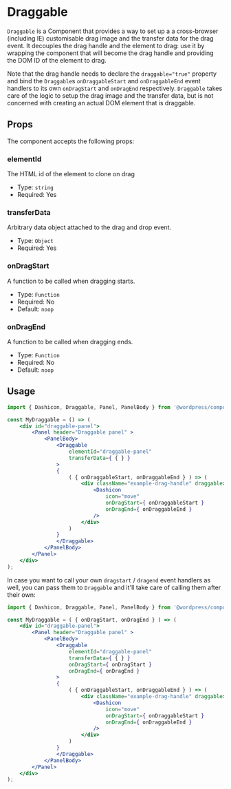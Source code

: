 # Draggable

`Draggable` is a Component that provides a way to set up a a cross-browser (including IE) customisable drag image and the transfer data for the drag event. It decouples the drag handle and the element to drag: use it by wrapping the component that will become the drag handle and providing the DOM ID of the element to drag.

Note that the drag handle needs to declare the `draggable="true"` property and bind the `Draggable`s `onDraggableStart` and `onDraggableEnd` event handlers to its own `onDragStart` and `onDragEnd` respectively. `Draggable` takes care of the logic to setup the drag image and the transfer data, but is not concerned with creating an actual DOM element that is draggable.

## Props

The component accepts the following props:

### elementId

The HTML id of the element to clone on drag

- Type: `string`
- Required: Yes

### transferData

Arbitrary data object attached to the drag and drop event.

- Type: `Object`
- Required: Yes

### onDragStart

A function to be called when dragging starts.

- Type: `Function`
- Required: No
- Default: `noop`

### onDragEnd

A function to be called when dragging ends.

- Type: `Function`
- Required: No
- Default: `noop`

## Usage

```jsx
import { Dashicon, Draggable, Panel, PanelBody } from '@wordpress/components';

const MyDraggable = () => (
	<div id="draggable-panel">
		<Panel header="Draggable panel" >
			<PanelBody>
				<Draggable
					elementId="draggable-panel"
					transferData={ { } }
				>
				{
					( { onDraggableStart, onDraggableEnd } ) => (
						<div className="example-drag-handle" draggable>
							<Dashicon
								icon="move"
								onDragStart={ onDraggableStart }
								onDragEnd={ onDraggableEnd }
							/>
						</div>
					)
				}
				</Draggable>
			</PanelBody>
		</Panel>
	</div>
);
```

In case you want to call your own `dragstart` / `dragend` event handlers as well, you can pass them to `Draggable` and it'll take care of calling them after their own:

```jsx
import { Dashicon, Draggable, Panel, PanelBody } from '@wordpress/components';

const MyDraggable = ( { onDragStart, onDragEnd } ) => (
	<div id="draggable-panel">
		<Panel header="Draggable panel" >
			<PanelBody>
				<Draggable
					elementId="draggable-panel"
					transferData={ { } }
					onDragStart={ onDragStart }
					onDragEnd={ onDragEnd }
				>
				{
					( { onDraggableStart, onDraggableEnd } ) => (
						<div className="example-drag-handle" draggable>
							<Dashicon
								icon="move"
								onDragStart={ onDraggableStart }
								onDragEnd={ onDraggableEnd }
							/>
						</div>
					)
				}
				</Draggable>
			</PanelBody>
		</Panel>
	</div>
);
```
